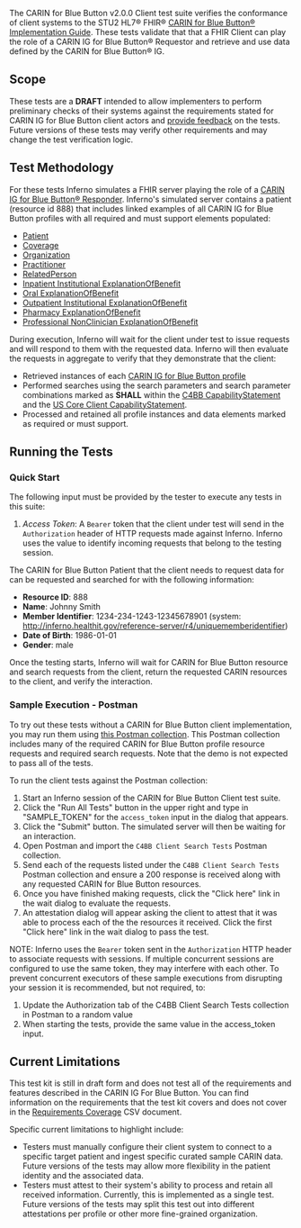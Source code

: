 The CARIN for Blue Button v2.0.0 Client test suite verifies the conformance of client systems to the STU2 HL7® FHIR®
[CARIN for Blue Button® Implementation Guide](http://hl7.org/fhir/us/carin-bb/STU2). These tests validate that that a
FHIR Client can play the role of a CARIN IG for Blue Button® Requestor and retrieve and use data defined by the CARIN for
Blue Button® IG.

## Scope

These tests are a **DRAFT** intended to allow implementers to perform
preliminary checks of their systems against the requirements stated for CARIN IG for Blue Button client actors
and [provide feedback](https://github.com/inferno-framework/carin-for-blue-button-test-kit/issues)
on the tests. Future versions of these tests may verify other
requirements and may change the test verification logic.

## Test Methodology

For these tests Inferno simulates a FHIR server playing the role of a 
[CARIN IG for Blue Button® Responder](https://hl7.org/fhir/us/carin-bb/STU2/Conformance_Requirements.html#actors).
Inferno's simulated server contains a patient (resource id 888) that includes linked examples of all CARIN IG for
Blue Button profiles with all required and must support elements populated:
  - [Patient](https://hl7.org/fhir/us/carin-bb/STU2/StructureDefinition-C4BB-Patient.html)
  - [Coverage](https://hl7.org/fhir/us/carin-bb/STU2/StructureDefinition-C4BB-Coverage.html)
  - [Organization](https://hl7.org/fhir/us/carin-bb/STU2/StructureDefinition-C4BB-Organization.html)
  - [Practitioner](https://hl7.org/fhir/us/carin-bb/STU2/StructureDefinition-C4BB-Practitioner.html)
  - [RelatedPerson](https://hl7.org/fhir/us/carin-bb/STU2/StructureDefinition-C4BB-RelatedPerson.html)
  - [Inpatient Institutional ExplanationOfBenefit](https://hl7.org/fhir/us/carin-bb/STU2/StructureDefinition-C4BB-ExplanationOfBenefit-Inpatient-Institutional.html)
  - [Oral ExplanationOfBenefit](https://hl7.org/fhir/us/carin-bb/STU2/StructureDefinition-C4BB-ExplanationOfBenefit-Oral.html)
  - [Outpatient Institutional ExplanationOfBenefit](https://hl7.org/fhir/us/carin-bb/STU2/StructureDefinition-C4BB-ExplanationOfBenefit-Outpatient-Institutional.html)
  - [Pharmacy ExplanationOfBenefit](https://hl7.org/fhir/us/carin-bb/STU2/StructureDefinition-C4BB-ExplanationOfBenefit-Pharmacy.html)
  - [Professional NonClinician ExplanationOfBenefit](https://hl7.org/fhir/us/carin-bb/STU2/StructureDefinition-C4BB-ExplanationOfBenefit-Professional-NonClinician.html)

During execution, Inferno will wait for the client under test to issue requests and will respond to them with the requested data. Inferno will then evaluate the requests in aggregate to verify that they demonstrate that the client:
  - Retrieved instances of each [CARIN IG for Blue Button profile](https://hl7.org/fhir/us/carin-bb/STU2/artifacts.html#structures-resource-profiles)
  - Performed searches using the search parameters and search parameter combinations marked as **SHALL** within the [C4BB CapabilityStatement](https://hl7.org/fhir/us/carin-bb/STU2/CapabilityStatement-c4bb.html)
  and the [US Core Client CapabilityStatement](https://hl7.org/fhir/us/core/STU3.1.1/CapabilityStatement-us-core-client.html).
  - Processed and retained all profile instances and data elements marked as required or must support.

## Running the Tests

### Quick Start

The following input must be provided by the tester to execute
any tests in this suite:
1. *Access Token*: A `Bearer` token that the client under test will send in the 
   `Authorization` header of HTTP requests made against Inferno. Inferno uses the
   value to identify incoming requests that belong to the testing session.

The CARIN for Blue Button Patient that the client needs to request data for can be requested and searched for
with the following information:
 - **Resource ID**: 888
 - **Name**: Johnny Smith
 - **Member Identifier**: 1234-234-1243-12345678901 (system: http://inferno.healthit.gov/reference-server/r4/uniquememberidentifier)
 - **Date of Birth**: 1986-01-01
 - **Gender**: male

Once the testing starts, Inferno will wait for CARIN for Blue Button resource and search requests from the client,
return the requested CARIN resources to the client, and verify the interaction.

### Sample Execution - Postman

To try out these tests without a CARIN for Blue Button client implementation, you may
run them using [this Postman collection](https://github.com/inferno-framework/carin-for-blue-button-test-kit/blob/main/config/C4BB%20Client%20Search%20Tests.postman_collection.json). This Postman collection includes many of the required CARIN for Blue Button profile
resource requests and required search requests. Note that the demo is not expected to pass all of the tests.

To run the client tests against the Postman collection:
1. Start an Inferno session of the CARIN for Blue Button Client test suite.
3. Click the "Run All Tests" button in the upper right and type in "SAMPLE_TOKEN" for the `access_token` input in the dialog that appears.
4. Click the "Submit" button. The simulated server will then be waiting for an interaction.
4. Open Postman and import the `C4BB Client Search Tests` Postman collection.
5. Send each of the requests listed under the `C4BB Client Search Tests` Postman collection and ensure a
   200 response is received along with any requested CARIN for Blue Button resources.
6. Once you have finished making requests, click the "Click here" link in the wait dialog to evaluate the requests.
7. An attestation dialog will appear asking the client to attest that it was able to process each of the 
   the resources it received. Click the first "Click here" link in the wait dialog to pass the test.

NOTE: Inferno uses the `Bearer` token sent in the `Authorization` HTTP header 
to associate requests with sessions. If multiple concurrent sessions are configured
to use the same token, they may interfere with each other. To prevent concurrent executors
of these sample executions from disrupting your session it
is recommended, but not required, to:
1. Update the Authorization tab of the C4BB Client Search Tests collection in Postman to a random value
2. When starting the tests, provide the same value in the access_token input.

## Current Limitations

This test kit is still in draft form and does not test all of the requirements and features
described in the CARIN IG For Blue Button. You can find information on the requirements
that the test kit covers and does not cover in the [Requirements Coverage](https://github.com/inferno-framework/carin-for-blue-button-test-kit/blob/main/lib/carin_for_blue_button_test_kit/requirements/generated/carin-for-blue-button-test-kit_requirements_coverage.csv)
CSV document.

Specific current limitations to highlight include:
   - Testers must manually configure their client system to connect to a specific target patient and ingest specific curated sample CARIN data. Future versions of the tests may allow more flexibility in the patient identity and the associated data.
   - Testers must attest to their system's ability to process and retain all received information. Currently, this is implemented as a single test. Future versions of the tests may split this test out into different attestations per profile or other more fine-grained organization.